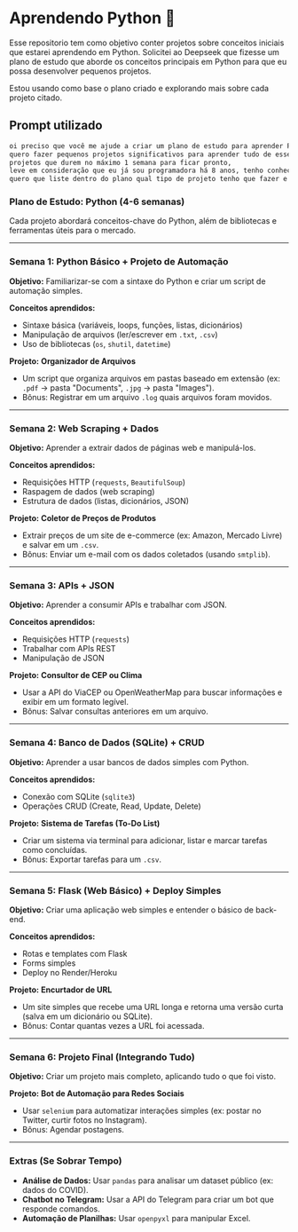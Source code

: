 # Aprendendo Python 🐍

Esse repositorio tem como objetivo conter projetos sobre conceitos iniciais que estarei aprendendo em Python.
Solicitei ao Deepseek que fizesse um plano de estudo que aborde os conceitos principais em Python para que eu possa desenvolver pequenos projetos. 

Estou usando como base o plano criado e explorando mais sobre cada projeto citado. 
##  Prompt utilizado 

```bash
oi preciso que você me ajude a criar um plano de estudo para aprender Python, leve em consideração essas informações: 
quero fazer pequenos projetos significativos para aprender tudo de essencial com Python.
projetos que durem no máximo 1 semana para ficar pronto,
leve em consideração que eu já sou programadora há 8 anos, tenho conhecimento sobre lógica de programação e o intuito desse plano de estudo é aprender uma linguagem nova para entender os principais pontos dessa linguagem.
quero que liste dentro do plano qual tipo de projeto tenho que fazer e o que vou aprender com ele
```

### **Plano de Estudo: Python (4-6 semanas)**

Cada projeto abordará conceitos-chave do Python, além de bibliotecas e ferramentas úteis para o mercado.

---

### **Semana 1: Python Básico + Projeto de Automação**

**Objetivo:** Familiarizar-se com a sintaxe do Python e criar um script de automação simples.

**Conceitos aprendidos:**

- Sintaxe básica (variáveis, loops, funções, listas, dicionários)
- Manipulação de arquivos (ler/escrever em `.txt`, `.csv`)
- Uso de bibliotecas (`os`, `shutil`, `datetime`)

**Projeto:** **Organizador de Arquivos**

- Um script que organiza arquivos em pastas baseado em extensão (ex: `.pdf` → pasta "Documents", `.jpg` → pasta "Images").
- Bônus: Registrar em um arquivo `.log` quais arquivos foram movidos.

---

### **Semana 2: Web Scraping + Dados**

**Objetivo:** Aprender a extrair dados de páginas web e manipulá-los.

**Conceitos aprendidos:**

- Requisições HTTP (`requests`, `BeautifulSoup`)
- Raspagem de dados (web scraping)
- Estrutura de dados (listas, dicionários, JSON)

**Projeto:** **Coletor de Preços de Produtos**

- Extrair preços de um site de e-commerce (ex: Amazon, Mercado Livre) e salvar em um `.csv`.
- Bônus: Enviar um e-mail com os dados coletados (usando `smtplib`).

---

### **Semana 3: APIs + JSON**

**Objetivo:** Aprender a consumir APIs e trabalhar com JSON.

**Conceitos aprendidos:**

- Requisições HTTP (`requests`)
- Trabalhar com APIs REST
- Manipulação de JSON

**Projeto:** **Consultor de CEP ou Clima**

- Usar a API do ViaCEP ou OpenWeatherMap para buscar informações e exibir em um formato legível.
- Bônus: Salvar consultas anteriores em um arquivo.

---

### **Semana 4: Banco de Dados (SQLite) + CRUD**

**Objetivo:** Aprender a usar bancos de dados simples com Python.

**Conceitos aprendidos:**

- Conexão com SQLite (`sqlite3`)
- Operações CRUD (Create, Read, Update, Delete)

**Projeto:** **Sistema de Tarefas (To-Do List)**

- Criar um sistema via terminal para adicionar, listar e marcar tarefas como concluídas.
- Bônus: Exportar tarefas para um `.csv`.

---

### **Semana 5: Flask (Web Básico) + Deploy Simples**

**Objetivo:** Criar uma aplicação web simples e entender o básico de back-end.

**Conceitos aprendidos:**

- Rotas e templates com Flask
- Forms simples
- Deploy no Render/Heroku

**Projeto:** **Encurtador de URL**

- Um site simples que recebe uma URL longa e retorna uma versão curta (salva em um dicionário ou SQLite).
- Bônus: Contar quantas vezes a URL foi acessada.

---

### **Semana 6: Projeto Final (Integrando Tudo)**

**Objetivo:** Criar um projeto mais completo, aplicando tudo o que foi visto.

**Projeto:** **Bot de Automação para Redes Sociais**

- Usar `selenium` para automatizar interações simples (ex: postar no Twitter, curtir fotos no Instagram).
- Bônus: Agendar postagens.

---

### **Extras (Se Sobrar Tempo)**

- **Análise de Dados:** Usar `pandas` para analisar um dataset público (ex: dados do COVID).
- **Chatbot no Telegram:** Usar a API do Telegram para criar um bot que responde comandos.
- **Automação de Planilhas:** Usar `openpyxl` para manipular Excel.



